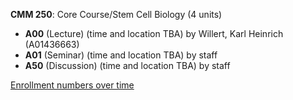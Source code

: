 **CMM 250**: Core Course/Stem Cell Biology (4 units)

- **A00** (Lecture) (time and location TBA) by Willert, Karl Heinrich (A01436663)
- **A01** (Seminar) (time and location TBA) by staff
- **A50** (Discussion) (time and location TBA) by staff

[Enrollment numbers over time](./CMM250.tsv)
